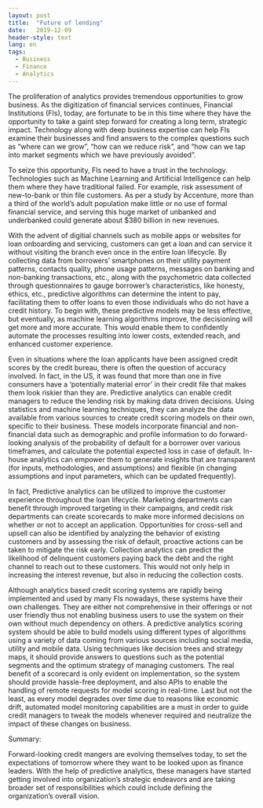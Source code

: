 ```yaml
---
layout: post
title:  "Future of lending"
date:   2019-12-09
header-style: text
lang: en
tags:
  - Business
  - Finance
  - Analytics
---
```

The proliferation of analytics provides tremendous opportunities to grow business. As the digitization of financial services continues, Financial Institutions (FIs), today, are fortunate to be in this time where they have the opportunity to take a gaint step forward for creating a long term, strategic impact. Technology along with deep business expertise can help FIs examine their businesses and find answers to the complex questions such as “where can we grow”, “how can we reduce risk”, and “how can we tap into market segments which we have previously avoided”.

To seize this opportunity, FIs need to have a trust in the technology. Technologies such as Machine Learning and Artificial Intelligence  can help them where they have traditional failed. For example, risk assessment of new-to-bank or thin file customers. As per a study by Accenture, more than a third of the world’s adult population make little or no use of formal financial service, and serving this huge market of unbanked and underbanked could generate about $380 billion in new revenues.

With the advent of digitial channels such as mobile apps or websites for loan onboarding and servicing, customers can get a loan and can service it without visiting the branch even once in the entire loan lifecycle. By collecting data from borrowers’ smartphones on their utility payment patterns, contacts quality, phone usage patterns, messages on banking and non-banking transactions, etc., along with the psychometric data collected through questionnaires to gauge borrower’s characteristics, like honesty, ethics, etc., predictive algorithms can determine the intent to pay, facilitating them to offer loans to even those individuals who do not have a credit history. To begin with, these predictive models may be less effective, but eventually, as machine learning algorithms improve, the decisioning will get more and more accurate. This would enable them to confidently automate the processes resulting into lower costs, extended reach, and enhanced customer experience.

Even in situations where the loan applicants have been assigned credit scores by the credit bureau, there is often the question of accuracy involved. In fact, in the US, it was found that more than one in five consumers have a ‘potentially material error’ in their credit file that makes them look riskier than they are. Predictive analytics can enable credit managers to reduce the lending risk by making data driven decisions. Using statistics and machine learning techniques, they can analyze the data available from various sources to create credit scoring models on their own, specific to their business. These models incorporate financial and non-financial data such as demographic and profile information to do forward-looking analysis of the probability of default for a borrower over various timeframes, and calculate the potential expected loss in case of default. In-house analytics can empower them to generate insights that are transparent (for inputs, methodologies, and assumptions) and flexible (in changing assumptions and input parameters, which can be updated frequently).

In fact, Predictive analytics can be utilized to improve the customer experience throughout the loan lifecycle. Marketing departments can benefit through improved targeting in their campaigns, and credit risk departments can create scorecards to make more informed decisions on whether or not to accept an application. Opportunities for cross-sell and upsell can also be identified by analyzing the behavior of existing customers and by assessing the risk of default, proactive actions can be taken to mitigate the risk early. Collection analytics can predict the likelihood of delinquent customers paying back the debt and the right channel to reach out to these customers. This would not only help in increasing the interest revenue, but also in reducing the collection costs.

Although analytics based credit scoring systems are rapidly being implemented and used by many FIs nowadays, these systems have their own challenges. They are either not comprehensive in their offerings or not user friendly thus not enabling business users to use the system on their own without much dependency on others. A predictive analytics scoring system should be able to build models using different types of algorithms using a variety of data coming from various sources including social media, utility and mobile data. Using techniques like decision trees and strategy maps, it should provide answers to questions such as the potential segments and the optimum strategy of managing customers. The real benefit of a scorecard is only evident on implementation, so the system should provide hassle-free deployment, and also APIs to enable the handling of remote requests for model scoring in real-time. Last but not the least, as every model degrades over time due to reasons like economic drift, automated model monitoring capabilities are a must in order to guide credit managers to tweak the models whenever required and neutralize the impact of these changes on business.

Summary:

Forward-looking credit mangers are evolving themselves today, to set the expectations of tomorrow where they want to be looked upon as finance leaders. With the help of predictive analytics, these managers have started getting involved into organization’s strategic endeavors and are taking broader set of responsibilities which could include defining the organization’s overall vision.
